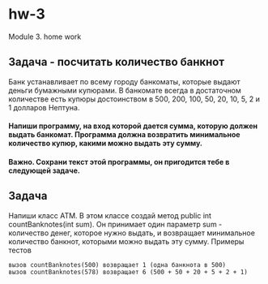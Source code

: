 # hw-3
Module 3. home work

## Задача - посчитать количество банкнот

Банк устанавливает по всему городу банкоматы, которые выдают деньги бумажными купюрами. В банкомате всегда в достаточном количестве есть купюры достоинством в 500, 200, 100, 50, 20, 10, 5, 2 и 1 долларов Нептуна.

#### Напиши программу, на вход которой дается сумма, которую должен выдать банкомат. Программа должна возвратить минимальное количество купюр, какими можно выдать эту сумму.

#### Важно. Сохрани текст этой программы, он пригодится тебе в следующей задаче.

## Задача

Напиши класс ATM. В этом классе создай метод public int countBanknotes(int sum). Он принимает один параметр sum - количество денег, которое нужно выдать, и возвращает минимальное количество банкнот, которыми можно выдать эту сумму.
Примеры тестов

    вызов countBanknotes(500) возвращает 1 (одна банкнота в 500)
    вызов countBanknotes(578) возвращает 6 (500 + 50 + 20 + 5 + 2 + 1)
